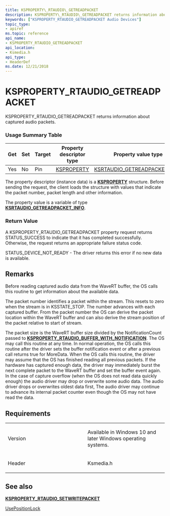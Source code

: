 ```yaml
---
title: KSPROPERTY\_RTAUDIO\_GETREADPACKET
description: KSPROPERTY\_RTAUDIO\_GETREADPACKET returns information about captured audio packets.
keywords: ["KSPROPERTY_RTAUDIO_GETREADPACKET Audio Devices"]
topic_type:
- apiref
ms.topic: reference
api_name:
- KSPROPERTY_RTAUDIO_GETREADPACKET
api_location:
- Ksmedia.h
api_type:
- HeaderDef
ms.date: 12/21/2018
---
```


# KSPROPERTY\_RTAUDIO\_GETREADPACKET


KSPROPERTY\_RTAUDIO\_GETREADPACKET returns information about captured audio packets.

### <span id="Usage_Summary_Table"></span><span id="usage_summary_table"></span><span id="USAGE_SUMMARY_TABLE"></span>Usage Summary Table

 
|Get|Set|Target|Property descriptor type|Property value type|
|--- |--- |--- |--- |--- |
|Yes|No|Pin|[KSPROPERTY](../stream/ksproperty-structure.md)|[KSRTAUDIO_GETREADPACKET_INFO](/windows-hardware/drivers/ddi/ksmedia/ns-ksmedia-ksrtaudio_getreadpacket_info)|


The property descriptor (instance data) is a [**KSPROPERTY**](../stream/ksproperty-structure.md) structure. Before sending the request, the client loads the structure with values that indicate the packet number, packet length and other information.

The property value is a variable of type [**KSRTAUDIO\_GETREADPACKET\_INFO**](/windows-hardware/drivers/ddi/ksmedia/ns-ksmedia-ksrtaudio_getreadpacket_info).

### <span id="Return_Value"></span><span id="return_value"></span><span id="RETURN_VALUE"></span>Return Value

A KSPROPERTY\_RTAUDIO\_GETREADPACKET property request returns STATUS\_SUCCESS to indicate that it has completed successfully. Otherwise, the request returns an appropriate failure status code.

STATUS\_DEVICE\_NOT\_READY - The driver returns this error if no new data is available.

## Remarks

Before reading captured audio data from the WaveRT buffer, the OS calls this routine to get information about the available data.

The packet number identifies a packet within the stream. This resets to zero when the stream is in KSSTATE\_STOP. The number advances with each captured buffer. From the packet number the OS can derive the packet location within the WaveRT buffer and can also derive the stream position of the packet relative to start of stream.

The packet size is the WaveRT buffer size divided by the NotificationCount passed to [**KSPROPERTY\_RTAUDIO\_BUFFER\_WITH\_NOTIFICATION**](ksproperty-rtaudio-buffer-with-notification.md). The OS may call this routine at any time. In normal operation, the OS calls this routine after the driver sets the buffer notification event or after a previous call returns true for MoreData. When the OS calls this routine, the driver may assume that the OS has finished reading all previous packets. If the hardware has captured enough data, the driver may immediately burst the next complete packet to the WaveRT buffer and set the buffer event again. In the case of capture overflow (when the OS does not read data quickly enough) the audio driver may drop or overwrite some audio data. The audio driver drops or overwrites oldest data first, The audio driver may continue to advance its internal packet counter even though the OS may not have read the data.

## Requirements

<table>
<colgroup>
<col width="50%" />
<col width="50%" />
</colgroup>
<tbody>
<tr class="odd">
<td align="left"><p>Version</p></td>
<td align="left"><p>Available in Windows 10 and later Windows operating systems.</p></td>
</tr>
<tr class="even">
<td align="left"><p>Header</p></td>
<td align="left">Ksmedia.h</td>
</tr>
</tbody>
</table>

## <span id="see_also"></span>See also


[**KSPROPERTY\_RTAUDIO\_SETWRITEPACKET**](ksproperty-rtaudio-setwritepacket.md)

[UsePositionLock](usepositionlock.md)

